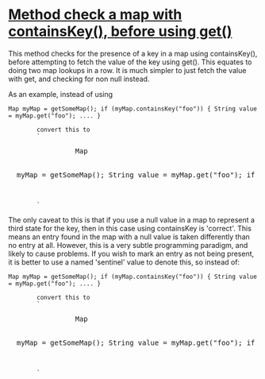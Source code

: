 # [Method check a map with containsKey(), before using get()](http://fb-contrib.sourceforge.net/bugdescriptions.html#MUI_CONTAINSKEY_BEFORE_GET)

This method checks for the presence of a key in a map using containsKey(), before attempting to fetch the value of the key
    	    using get(). This equates to doing two map lookups in a row. It is much simpler to just fetch the value with get, and checking
    	    for non null instead.

As an example, instead of using

    Map myMap = getSomeMap(); if (myMap.containsKey("foo")) { String value = myMap.get("foo"); .... }

    	    convert this to
    	    `

<pre>
     	    	Map
 <string, string>

  myMap = getSomeMap(); String value = myMap.get("foo"); if (value != null) { .... } 

 </string,></pre>

    	    `

The only caveat to this is that if you use a null value in a map to represent a third state for the key, then in this case
    	    using containsKey is 'correct'. This means an entry found in the map with a null value is taken differently than no entry
    	    at all. However, this is a very subtle programming paradigm, and likely to cause problems. If you wish to mark an entry as
    	    not being present, it is better to use a named 'sentinel' value to denote this, so instead of:

    Map myMap = getSomeMap(); if (myMap.containsKey("foo")) { String value = myMap.get("foo"); .... }

    	    convert this to
    	    `

<pre>
     	    	Map
 <string, string>

  myMap = getSomeMap(); String value = myMap.get("foo"); if (NOT_FOUND.equals(value)) { .... } where NOT_FOUND is some constant that denotes this special status. Of course you will need to find a special sentinel value for each type you are using that isn't possible to have normally. 

 </string,></pre>

    	    `